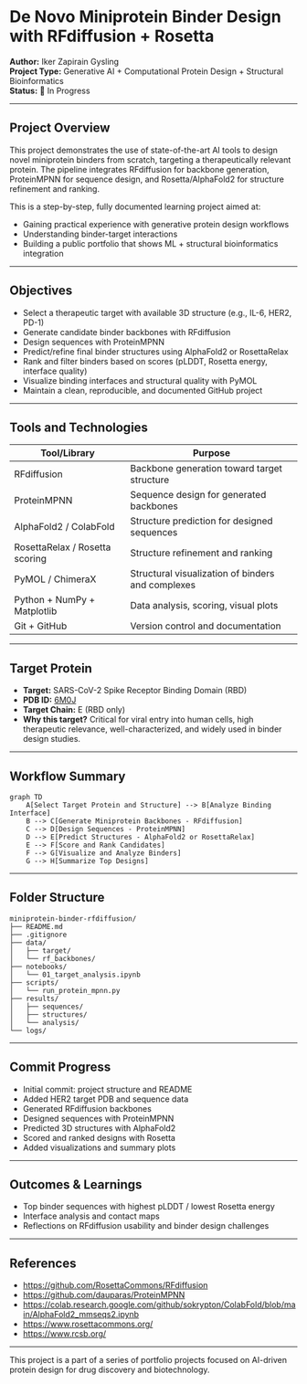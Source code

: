 # De Novo Miniprotein Binder Design with RFdiffusion + Rosetta

**Author:** Iker Zapirain Gysling  
**Project Type:** Generative AI + Computational Protein Design + Structural Bioinformatics  
**Status:** 🚧 In Progress  

---

## Project Overview

This project demonstrates the use of state-of-the-art AI tools to design novel miniprotein binders from scratch, targeting a therapeutically relevant protein. The pipeline integrates RFdiffusion for backbone generation, ProteinMPNN for sequence design, and Rosetta/AlphaFold2 for structure refinement and ranking.

This is a step-by-step, fully documented learning project aimed at:
- Gaining practical experience with generative protein design workflows
- Understanding binder-target interactions
- Building a public portfolio that shows ML + structural bioinformatics integration

---

## Objectives

- Select a therapeutic target with available 3D structure (e.g., IL-6, HER2, PD-1)
- Generate candidate binder backbones with RFdiffusion
- Design sequences with ProteinMPNN
- Predict/refine final binder structures using AlphaFold2 or RosettaRelax
- Rank and filter binders based on scores (pLDDT, Rosetta energy, interface quality)
- Visualize binding interfaces and structural quality with PyMOL
- Maintain a clean, reproducible, and documented GitHub project

---

## Tools and Technologies

| Tool/Library             | Purpose                                                |
|--------------------------|--------------------------------------------------------|
| RFdiffusion              | Backbone generation toward target structure            |
| ProteinMPNN              | Sequence design for generated backbones                |
| AlphaFold2 / ColabFold   | Structure prediction for designed sequences            |
| RosettaRelax / Rosetta scoring | Structure refinement and ranking                 |
| PyMOL / ChimeraX         | Structural visualization of binders and complexes      |
| Python + NumPy + Matplotlib | Data analysis, scoring, visual plots              |
| Git + GitHub             | Version control and documentation                      |

---


## Target Protein

- **Target:** SARS-CoV-2 Spike Receptor Binding Domain (RBD)
- **PDB ID:** [6M0J](https://www.rcsb.org/structure/6M0J)
- **Target Chain:** E (RBD only)
- **Why this target?** Critical for viral entry into human cells, high therapeutic relevance, well-characterized, and widely used in binder design studies.


---

## Workflow Summary

```mermaid
graph TD
    A[Select Target Protein and Structure] --> B[Analyze Binding Interface]
    B --> C[Generate Miniprotein Backbones - RFdiffusion]
    C --> D[Design Sequences - ProteinMPNN]
    D --> E[Predict Structures - AlphaFold2 or RosettaRelax]
    E --> F[Score and Rank Candidates]
    F --> G[Visualize and Analyze Binders]
    G --> H[Summarize Top Designs]
```
---

## Folder Structure

```text
miniprotein-binder-rfdiffusion/  
├── README.md  
├── .gitignore  
├── data/  
│   ├── target/  
│   └── rf_backbones/  
├── notebooks/  
│   └── 01_target_analysis.ipynb  
├── scripts/  
│   └── run_protein_mpnn.py  
├── results/  
│   ├── sequences/  
│   ├── structures/  
│   └── analysis/  
└── logs/  
```

---

## Commit Progress

- Initial commit: project structure and README  
- Added HER2 target PDB and sequence data  
- Generated RFdiffusion backbones  
- Designed sequences with ProteinMPNN  
- Predicted 3D structures with AlphaFold2  
- Scored and ranked designs with Rosetta  
- Added visualizations and summary plots  

---

## Outcomes & Learnings

- Top binder sequences with highest pLDDT / lowest Rosetta energy  
- Interface analysis and contact maps  
- Reflections on RFdiffusion usability and binder design challenges  

---

## References

- https://github.com/RosettaCommons/RFdiffusion  
- https://github.com/dauparas/ProteinMPNN  
- https://colab.research.google.com/github/sokrypton/ColabFold/blob/main/AlphaFold2_mmseqs2.ipynb  
- https://www.rosettacommons.org/  
- https://www.rcsb.org/  

---

This project is a part of a series of portfolio projects focused on AI-driven protein design for drug discovery and biotechnology.

